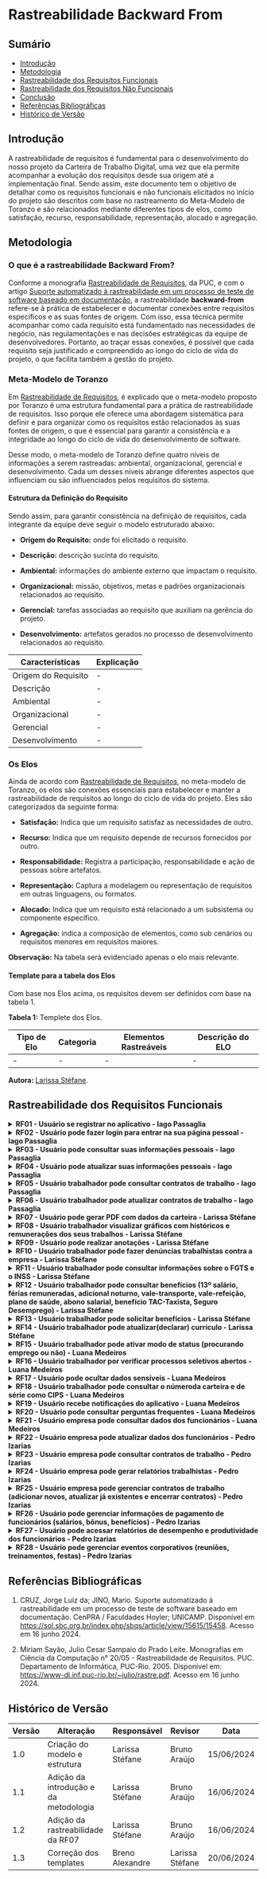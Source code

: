 # Rastreabilidade Backward From

## Sumário

* [Introdução](#Introdução)
* [Metodologia](#Metodologia)
* [Rastreabilidade dos Requisitos Funcionais](#Rastreabilidade-dos-Requisitos-Funcionais)
* [Rastreabilidade dos Requisitos Não Funcionais](#Rastreabilidade-dos-Requisitos-Não-Funcionais)
* [Conclusão](#Conclusão)
* [Referências Bibliográficas](#Referências-Bibliográficas)
* [Histórico de Versão](#Histórico-de-Versão)

## Introdução

A rastreabilidade de requisitos é fundamental para o desenvolvimento do nosso projeto da Carteira de Trabalho Digital, uma vez que ela permite acompanhar a evolução dos requisitos desde sua origem até a implementação final. Sendo assim, este documento tem o objetivo de detalhar como os requisitos funcionais e não funcionais elicitados no início do projeto são descritos com base no rastreamento do Meta-Modelo de Toranzo e são relacionados mediante diferentes tipos de elos, como satisfação, recurso, responsabilidade, representação, alocado e agregação.

## Metodologia

### O que é a rastreabilidade Backward From?

Conforme a monografia [Rastreabilidade de Requisitos](https://www-di.inf.puc-rio.br/~julio/rastre.pdf), da PUC, e com o artigo [Suporte automatizado à rastreabilidade em um processo de teste de software baseado em documentação](https://sol.sbc.org.br/index.php/sbqs/article/view/15615/15458), a rastreabilidade **backward-from** refere-se à prática de estabelecer e documentar conexões entre requisitos específicos e as suas fontes de origem. Com isso, essa técnica permite acompanhar como cada requisito está fundamentado nas necessidades de negócio, nas regulamentações e nas decisões estratégicas da equipe de desenvolvedores. Portanto, ao traçar essas conexões, é possível que cada requisito seja justificado e compreendido ao longo do ciclo de vida do projeto, o que facilita também a gestão do projeto.

### Meta-Modelo de Toranzo

Em [Rastreabilidade de Requisitos](https://www-di.inf.puc-rio.br/~julio/rastre.pdf), é explicado que o meta-modelo proposto por Toranzo é uma estrutura fundamental para a prática de rastreabilidade de requisitos. Isso porque ele oferece uma abordagem sistemática para definir e para organizar como os requisitos estão relacionados às suas fontes de origem, o que é essencial para garantir a consistência e a integridade ao longo do ciclo de vida do desenvolvimento de software.

Desse modo, o meta-modelo de Toranzo define quatro níveis de informações a serem rastreadas: ambiental, organizacional, gerencial e desenvolvimento. Cada um desses níveis abrange diferentes aspectos que influenciam ou são influenciados pelos requisitos do sistema.

#### Estrutura da Definição do Requisito

Sendo assim, para garantir consistência na definição de requisitos, cada integrante da equipe deve seguir o modelo estruturado abaixo:

- **Origem do Requisito:** onde foi elicitado o requisito.

- **Descrição:** descrição sucinta do requisito.

- **Ambiental:** informações do ambiente externo que impactam o requisito.

- **Organizacional:** missão, objetivos, metas e padrões organizacionais relacionados ao requisito.

- **Gerencial:** tarefas associadas ao requisito que auxiliam na gerência do projeto.

- **Desenvolvimento:** artefatos gerados no processo de desenvolvimento relacionados ao requisito.

| Características     | Explicação |
| ------------------- | ---------- |
| Origem do Requisito | - |
| Descrição           | - |
| Ambiental           | - |
| Organizacional      | - |
| Gerencial           | - |
| Desenvolvimento     | - |


### Os Elos

Ainda de acordo com [Rastreabilidade de Requisitos](https://www-di.inf.puc-rio.br/~julio/rastre.pdf), no meta-modelo de Toranzo, os elos são conexões essenciais para estabelecer e manter a rastreabilidade de requisitos ao longo do ciclo de vida do projeto. Eles são categorizados da seguinte forma:

- **Satisfação:** Indica que um requisito satisfaz as necessidades de outro.

- **Recurso:** Indica que um requisito depende de recursos fornecidos por outro.

- **Responsabilidade:** Registra a participação, responsabilidade e ação de pessoas sobre artefatos.

- **Representação:** Captura a modelagem ou representação de requisitos em outras linguagens, ou formatos.

- **Alocado:** Indica que um requisito está relacionado a um subsistema ou componente específico.

- **Agregação:** indica a composição de elementos, como sub cenários ou requisitos menores em requisitos maiores.

**Observação:** Na tabela será evidenciado apenas o elo mais relevante.

#### Template para a tabela dos Elos

Com base nos Elos acima, os requisitos devem ser definidos com base na tabela 1.



<b>Tabela 1:</b> Templete dos Elos.

| Tipo de Elo | Categoria | Elementos Rastreáveis | Descrição do ELO|
| -------------- | ----------------- | ----------------------------------------------------- | -------------|
| - | - | - | - |

<b> Autora: </b> <a href="https://github.com/SkywalkerSupreme">Larissa Stéfane</a>.



## Rastreabilidade dos Requisitos Funcionais


<details>
  <summary><b> RF01 - Usuário se registrar no aplicativo - Iago Passaglia  </b></summary> 


- **Satisfação:** 

- **Recurso:** 

- **Responsabilidade:** 

- **Representação:** .

- **Alocado:** 

- **Agregação:** 

### Elos de Rastreabilidade

A tabela 2 mostra os elos do requisito RF01.

<center> 

Tabela 2: Elos do requisito RF01

| Tipo de Elo    | Categoria          | Elementos Rastreáveis                     | Descrição do ELO                  |
| -------------- | ------------------ | ----------------------------------------- | --------------------------------- |
| Satisfação     |                    |                                           |                                   |
| Recurso        |                    |                                           |                                   |
| Responsabilidade|                    |                                           |                                   |
| Representação  |                    |                                           |                                   |
| Alocado        |                    |                                           |                                   |
| Agregação      |                    |                                           |                                   |

<b> Autora: </b> <a href=""> </a>.

</center>

</details>



<details>
  <summary><b> RF02 - Usuário pode fazer login para entrar na sua página pessoal - Iago Passaglia </b></summary> 


- **Satisfação:** 

- **Recurso:** 

- **Responsabilidade:** 

- **Representação:** .

- **Alocado:** 

- **Agregação:** 

### Elos de Rastreabilidade

A tabela 3 mostra os elos do requisito RF02.

<center> 

Tabela 3: Elos do requisito RF02

| Tipo de Elo    | Categoria          | Elementos Rastreáveis                     | Descrição do ELO                  |
| -------------- | ------------------ | ----------------------------------------- | --------------------------------- |
| Satisfação     |                    |                                           |                                   |
| Recurso        |                    |                                           |                                   |
| Responsabilidade|                    |                                           |                                   |
| Representação  |                    |                                           |                                   |
| Alocado        |                    |                                           |                                   |
| Agregação      |                    |                                           |                                   |

<b> Autora: </b> <a href=""> </a>.

</center>

</details>


<details>
  <summary><b> RF03 - Usuário pode consultar suas informações pessoais - Iago Passaglia </b></summary> 


- **Satisfação:** 

- **Recurso:** 

- **Responsabilidade:** 

- **Representação:** .

- **Alocado:** 

- **Agregação:** 

### Elos de Rastreabilidade

A tabela 4 mostra os elos do requisito RF03.

<center> 

Tabela 4: Elos do requisito RF03

| Tipo de Elo    | Categoria          | Elementos Rastreáveis                     | Descrição do ELO                  |
| -------------- | ------------------ | ----------------------------------------- | --------------------------------- |
| Satisfação     |                    |                                           |                                   |
| Recurso        |                    |                                           |                                   |
| Responsabilidade|                    |                                           |                                   |
| Representação  |                    |                                           |                                   |
| Alocado        |                    |                                           |                                   |
| Agregação      |                    |                                           |                                   |

<b> Autora: </b> <a href=""> </a>.

</center>

</details>



<details>
  <summary><b> RF04 - Usuário pode atualizar suas informações pessoais - Iago Passaglia </b></summary> 


- **Satisfação:** 

- **Recurso:** 

- **Responsabilidade:** 

- **Representação:** .

- **Alocado:** 

- **Agregação:** 

### Elos de Rastreabilidade

A tabela 5 mostra os elos do requisito RF04.

<center> 

Tabela 5: Elos do requisito RF04

| Tipo de Elo    | Categoria          | Elementos Rastreáveis                     | Descrição do ELO                  |
| -------------- | ------------------ | ----------------------------------------- | --------------------------------- |
| Satisfação     |                    |                                           |                                   |
| Recurso        |                    |                                           |                                   |
| Responsabilidade|                    |                                           |                                   |
| Representação  |                    |                                           |                                   |
| Alocado        |                    |                                           |                                   |
| Agregação      |                    |                                           |                                   |

<b> Autora: </b> <a href=""> </a>.

</center>

</details>



<details>
  <summary><b> RF05 - Usuário trabalhador pode consultar contratos de trabalho - Iago Passaglia </b></summary> 
 

- **Satisfação:** 

- **Recurso:** 

- **Responsabilidade:** 

- **Representação:** .

- **Alocado:** 

- **Agregação:** 

### Elos de Rastreabilidade

A tabela 6 mostra os elos do requisito RF05.

<center> 

Tabela 6: Elos do requisito RF05

| Tipo de Elo    | Categoria          | Elementos Rastreáveis                     | Descrição do ELO                  |
| -------------- | ------------------ | ----------------------------------------- | --------------------------------- |
| Satisfação     |                    |                                           |                                   |
| Recurso        |                    |                                           |                                   |
| Responsabilidade|                    |                                           |                                   |
| Representação  |                    |                                           |                                   |
| Alocado        |                    |                                           |                                   |
| Agregação      |                    |                                           |                                   |

<b> Autora: </b> <a href=""> </a>.

</center>

</details>



<details>
  <summary><b> RF06 - Usuário trabalhador pode atualizar contratos de trabalho - Iago Passaglia </b></summary> 


- **Satisfação:** 

- **Recurso:** 

- **Responsabilidade:** 

- **Representação:** .

- **Alocado:** 

- **Agregação:** 

### Elos de Rastreabilidade

A tabela 7 mostra os elos do requisito RF06.

<center> 

Tabela 7: Elos do requisito RF06

| Tipo de Elo    | Categoria          | Elementos Rastreáveis                     | Descrição do ELO                  |
| -------------- | ------------------ | ----------------------------------------- | --------------------------------- |
| Satisfação     |                    |                                           |                                   |
| Recurso        |                    |                                           |                                   |
| Responsabilidade|                    |                                           |                                   |
| Representação  |                    |                                           |                                   |
| Alocado        |                    |                                           |                                   |
| Agregação      |                    |                                           |                                   |

<b> Autora: </b> <a href=""> </a>.

</center>

</details>



<details>
  <summary><b> RF07 - Usuário pode gerar PDF com dados da carteira - Larissa Stéfane </b></summary> 
 

- **Onde foi elicitado**: [Análise de Documentos](Elicitacao/TecnicasElicitacao/Execucao/AnaliseDocumentos.md) por meio de [Manual da Carteira de Trabalho Digital](https://empregabrasil.mte.gov.br/wp-content/uploads/2023/02/Passo_a_Passo_CTPSDigital_APP_e_WEB.pdf) e [Cartilha da Carteira de Trabalho Digital](https://www.focuscontabil.com/wp-content/uploads/2020/05/Cartilha-CTP-Digital-02.pdf).

- **Descrição**: Esse requisito estabelece que o usuário deve ser capaz de gerar um arquivo PDF contendo os dados de sua Carteira de Trabalho Digital. Assim, o arquivo de PDF pode incluir informações sobre contratos de trabalho, dados pessoais, e outras movimentações profissionais. Além disso, o PDF gerado deve poder ser baixado, enviado por e-mail, ou impresso.

- **Ambiental**: O contexto do requisito está relacionado à necessidade dos usuários de acessar e compartilhar facilmente suas informações trabalhistas.
    - A funcionalidade deve permitir que os usuários gerem um PDF que inclui dados como detalhes de seus vínculos empregatícios e outras movimentações.
    - Este PDF pode ser usado para comprovar experiências profissionais e é uma resposta à demanda por maior portabilidade de informações.

- **Organizacional:**  Entre os objetivos e as estratégias do aplicativo CTD, este requisito alinha-se com a missão de fornecer um serviço digital acessível que auxilia na coordenação e no manejo de informações por parte do usuário. Isso porque essa funcionalidade apoia a estratégia de digitalizar os processos e melhorar a usabilidade dos serviços oferecidos.
    - A capacidade de gerar PDFs com dados da Carteira de Trabalho Digital facilita a vida dos usuários trabalhadores ao permitir que eles verifiquem e compartilhem seus dados.

- **Gerencial:** Do ponto de vista gerencial, este requisito indica que será necessário criar um molde com a localização de cada dado quando eles forem recuperados nos bancos de dados quando o pdf for gerado. Assim, ele indica que a gerência deve focar tando na integração do sistema com os bancos de dados e como os usuários visualizarão esses dados.

- **Desenvolvimento:**  Durante o desenvolvimento, esse requisito implica na criação de funcionalidades específicas que permitam a exportação dos dados da Carteira de Trabalho Digital em formato PDF. Isso inclui a implementação de um botão ou ícone na interface do usuário para gerar o PDF, bem como a lógica de backend para compilar e formatar os dados corretamente, como foi citado em **geracional**.
  - Os desenvolvedores também precisam garantir que o PDF gerado possa ser baixado e enviado por e-mail ou impresso.

### Elos de Rastreabilidade

A tabela 8 mostra os elos do requisito RF07.

<center> 

Tabela 8: Elos do requisito RF07

| Tipo de Elo | Categoria         | Elementos Rastreáveis                                    | Descrição do ELO|
| -------------- | -----------------  | ----------------------------------------------------- | -------------|
| Satisfação  | Desenvolvimento   | <li> Documentos que deram origem ao requisito de gerar PDFs. <br> <li> Módulo de Geração de Relatórios. <br> Componente de Manipulação de Dados da Carteira.  | O Módulo de Geração de Relatórios satisfaz o requisito 07, permitindo ao usuário gerar um PDF com os dados atualizados da carteira. |
| Recurso | Desenvolvimento | <li> Módulo de Geração de Relatórios <br> <li> Biblioteca de Geração de Documentos PDF | O Módulo de Geração de Relatórios utiliza a Biblioteca de Geração de Documentos PDF como recurso para implementar a funcionalidade de geração de contratos em PDF. |
| Responsabilidade | Gerência de Projeto | <li> Equipe de Desenvolvimento <br> <li> Stakeholders do Projeto | A Equipe de Desenvolvimento e os Stakeholders do Projeto são responsáveis pela definição e pela validação dos requisitos de geração de contratos em PDF. |
| Representação | Modelagem | <li> Cenário **Exportar Relatório de Vínculos Empregatícios** <br> <li> Cenário **Atualização de Contratos** <br> <li> Diagrama de Casos de Uso <br> Caso de Uso UC03 (Trabalhador acessa detalhes dos contratos de trabalho) <br> <li> Caso de Uso UC07 (Exportar Relatório de Vínculos Empregatícios) | O Diagrama de Casos de Uso, os Casos de Uso UC03 e UC07 representam os  cenários Exportar Relatório de Vínculos Empregatícios e Atualização de Contratos. |
| Alocado | Desenvolvimento | <li> Subsistema de Geração de Relatórios <br> <li> Serviço de Geração de Documentos <br> <li> História de Usuário HI07 - Como usuário, eu quero emitir contratos em PDF para ter uma cópia digital dos mesmos | O Subsistema de Geração de Relatórios está alocado ao Serviço de Geração de Documentos, que representa a funcionalidade específica de geração de contratos em PDF dentro do sistema, conforme especificado na História de Usuário HI07. |
| Agregação | Desenvolvimento | <li> Componente de Geração de Relatórios em PDF <br> <li> Serviço de Armazenamento de Contratos <br> Cenário Visualizar aba "Emprego" <br> <li>  Cenário “Consultar Seguro Desemprego” | O Cenário de Visualizar aba "Emprego" e Consultar Seguro Desemprego são compostos pelo Componente de Geração de Relatórios em PDF e pelo Serviço de Armazenamento de Contratos, integrando funcionalidades no aplicativo. |

<b> Autora: </b> <a href="https://github.com/SkywalkerSupreme">Larissa Stéfane</a>.

</center>

</details>



<details>
  <summary><b> RF08 - Usuário trabalhador visualizar gráficos com históricos e remunerações dos seus trabalhos - Larissa Stéfane  </b></summary> 


- **Satisfação:** 

- **Recurso:** 

- **Responsabilidade:** 

- **Representação:** .

- **Alocado:** 

- **Agregação:** 

### Elos de Rastreabilidade

A tabela 9 mostra os elos do requisito RF08.

<center> 

Tabela 9: Elos do requisito RF08

| Tipo de Elo    | Categoria          | Elementos Rastreáveis                     | Descrição do ELO                  |
| -------------- | ------------------ | ----------------------------------------- | --------------------------------- |
| Satisfação     |                    |                                           |                                   |
| Recurso        |                    |                                           |                                   |
| Responsabilidade|                    |                                           |                                   |
| Representação  |                    |                                           |                                   |
| Alocado        |                    |                                           |                                   |
| Agregação      |                    |                                           |                                   |

<b> Autora: </b> <a href=""> </a>.

</center>

</details>



<details>
  <summary><b> RF09 - Usuário pode realizar anotações - Larissa Stéfane </b></summary> 
 

- **Satisfação:** 

- **Recurso:** 

- **Responsabilidade:** 

- **Representação:** .

- **Alocado:** 

- **Agregação:** 

### Elos de Rastreabilidade

A tabela 10 mostra os elos do requisito RF09.

<center> 

Tabela 10: Elos do requisito RF09

| Tipo de Elo    | Categoria          | Elementos Rastreáveis                     | Descrição do ELO                  |
| -------------- | ------------------ | ----------------------------------------- | --------------------------------- |
| Satisfação     |                    |                                           |                                   |
| Recurso        |                    |                                           |                                   |
| Responsabilidade|                    |                                           |                                   |
| Representação  |                    |                                           |                                   |
| Alocado        |                    |                                           |                                   |
| Agregação      |                    |                                           |                                   |

<b> Autora: </b> <a href=""> </a>.

</center>

</details>



<details>
  <summary><b> RF10 - Usuário trabalhador pode fazer denúncias trabalhistas contra a empresa - Larissa Stéfane </b></summary> 


- **Satisfação:** 

- **Recurso:** 

- **Responsabilidade:** 

- **Representação:** .

- **Alocado:** 

- **Agregação:** 

### Elos de Rastreabilidade

A tabela 11 mostra os elos do requisito RF10.

<center> 

Tabela 11: Elos do requisito RF10

| Tipo de Elo    | Categoria          | Elementos Rastreáveis                     | Descrição do ELO                  |
| -------------- | ------------------ | ----------------------------------------- | --------------------------------- |
| Satisfação     |                    |                                           |                                   |
| Recurso        |                    |                                           |                                   |
| Responsabilidade|                   |                                           |                                   |
| Representação  |                    |                                           |                                   |
| Alocado        |                    |                                           |                                   |
| Agregação      |                    |                                           |                                   |

<b> Autora: </b> <a href=""> </a>.

</center>

</details>


<details>
  <summary><b> RF11 - Usuário trabalhador pode consultar informações sobre o FGTS e o INSS - Larissa Stéfane </b></summary> 


- **Satisfação:** 

- **Recurso:** 

- **Responsabilidade:** 

- **Representação:** .

- **Alocado:** 

- **Agregação:** 

### Elos de Rastreabilidade

A tabela 12 mostra os elos do requisito RF11.

<center> 

Tabela 12: Elos do requisito RF11

| Tipo de Elo    | Categoria          | Elementos Rastreáveis                     | Descrição do ELO                  |
| -------------- | ------------------ | ----------------------------------------- | --------------------------------- |
| Satisfação     |                    |                                           |                                   |
| Recurso        |                    |                                           |                                   |
| Responsabilidade|                    |                                           |                                   |
| Representação  |                    |                                           |                                   |
| Alocado        |                    |                                           |                                   |
| Agregação      |                    |                                           |                                   |

<b> Autora: </b> <a href=""> </a>.

</center>

</details>


<details>
  <summary><b> RF12 - Usuário trabalhador pode consultar benefícios (13º salário, férias remuneradas, adicional noturno, vale-transporte, vale-refeição, plano de saúde, abono salarial, benefício TAC-Taxista, Seguro Desemprego) - Larissa Stéfane </b></summary> 


- **Satisfação:** 

- **Recurso:** 

- **Responsabilidade:** 

- **Representação:** .

- **Alocado:** 

- **Agregação:** 

### Elos de Rastreabilidade

A tabela 13 mostra os elos do requisito RF12.

<center> 

Tabela 13: Elos do requisito RF12

| Tipo de Elo    | Categoria          | Elementos Rastreáveis                     | Descrição do ELO                  |
| -------------- | ------------------ | ----------------------------------------- | --------------------------------- |
| Satisfação     |                    |                                           |                                   |
| Recurso        |                    |                                           |                                   |
| Responsabilidade|                    |                                           |                                   |
| Representação  |                    |                                           |                                   |
| Alocado        |                    |                                           |                                   |
| Agregação      |                    |                                           |                                   |

<b> Autora: </b> <a href=""> </a>.

</center>

</details>


<details>
  <summary><b> RF13 - Usuário trabalhador pode solicitar benefícios - Larissa Stéfane </b></summary> 
 

- **Satisfação:** 

- **Recurso:** 

- **Responsabilidade:** 

- **Representação:** .

- **Alocado:** 

- **Agregação:** 

### Elos de Rastreabilidade

A tabela 14 mostra os elos do requisito RF13.

<center> 

Tabela 14: Elos do requisito RF13

| Tipo de Elo    | Categoria          | Elementos Rastreáveis                     | Descrição do ELO                  |
| -------------- | ------------------ | ----------------------------------------- | --------------------------------- |
| Satisfação     |                    |                                           |                                   |
| Recurso        |                    |                                           |                                   |
| Responsabilidade|                    |                                           |                                   |
| Representação  |                    |                                           |                                   |
| Alocado        |                    |                                           |                                   |
| Agregação      |                    |                                           |                                   |

<b> Autora: </b> <a href=""> </a>.

</center>

</details>



<details>
  <summary><b> RF14 - Usuário trabalhador pode atualizar(declarar) currículo - Larissa Stéfane </b></summary> 
 

- **Satisfação:** 

- **Recurso:** 

- **Responsabilidade:** 

- **Representação:** .

- **Alocado:** 

- **Agregação:** 

### Elos de Rastreabilidade

A tabela 15 mostra os elos do requisito RF14.

<center> 

Tabela 15: Elos do requisito RF14

| Tipo de Elo    | Categoria          | Elementos Rastreáveis                     | Descrição do ELO                  |
| -------------- | ------------------ | ----------------------------------------- | --------------------------------- |
| Satisfação     |                    |                                           |                                   |
| Recurso        |                    |                                           |                                   |
| Responsabilidade|                    |                                           |                                   |
| Representação  |                    |                                           |                                   |
| Alocado        |                    |                                           |                                   |
| Agregação      |                    |                                           |                                   |

<b> Autora: </b> <a href=""> </a>.

</center>

</details>


<details>
  <summary><b> RF15 - Usuário trabalhador pode ativar modo de status (procurando emprego ou não) - Luana Medeiros </b></summary> 
 

- **Satisfação:** 

- **Recurso:** 

- **Responsabilidade:** 

- **Representação:** .

- **Alocado:** 

- **Agregação:** 

### Elos de Rastreabilidade

A tabela 16 mostra os elos do requisito RF15.

<center> 

Tabela 16: Elos do requisito RF15

| Tipo de Elo    | Categoria          | Elementos Rastreáveis                     | Descrição do ELO                  |
| -------------- | ------------------ | ----------------------------------------- | --------------------------------- |
| Satisfação     |                    |                                           |                                   |
| Recurso        |                    |                                           |                                   |
| Responsabilidade|                    |                                           |                                   |
| Representação  |                    |                                           |                                   |
| Alocado        |                    |                                           |                                   |
| Agregação      |                    |                                           |                                   |

<b> Autora: </b> <a href=""> </a>.

</center>

</details>


<details>
  <summary><b> RF16 - Usuário trabalhador por verificar processos seletivos abertos - Luana Medeiros </b></summary> 
 

- **Satisfação:** 

- **Recurso:** 

- **Responsabilidade:** 

- **Representação:** .

- **Alocado:** 

- **Agregação:** 

### Elos de Rastreabilidade

A tabela 17 mostra os elos do requisito RF16.

<center> 

Tabela 17: Elos do requisito RF16

| Tipo de Elo    | Categoria          | Elementos Rastreáveis                     | Descrição do ELO                  |
| -------------- | ------------------ | ----------------------------------------- | --------------------------------- |
| Satisfação     |                    |                                           |                                   |
| Recurso        |                    |                                           |                                   |
| Responsabilidade|                    |                                           |                                   |
| Representação  |                    |                                           |                                   |
| Alocado        |                    |                                           |                                   |
| Agregação      |                    |                                           |                                   |

<b> Autora: </b> <a href=""> </a>.

</center>

</details>


<details>
  <summary><b> RF17 - Usuário pode ocultar dados sensíveis - Luana Medeiros </b></summary> 
 

- **Satisfação:** 

- **Recurso:** 

- **Responsabilidade:** 

- **Representação:** .

- **Alocado:** 

- **Agregação:** 

### Elos de Rastreabilidade

A tabela 18 mostra os elos do requisito RF17.

<center> 

Tabela 18: Elos do requisito RF17

| Tipo de Elo    | Categoria          | Elementos Rastreáveis                     | Descrição do ELO                  |
| -------------- | ------------------ | ----------------------------------------- | --------------------------------- |
| Satisfação     |                    |                                           |                                   |
| Recurso        |                    |                                           |                                   |
| Responsabilidade|                   |                                           |                                   |
| Representação  |                    |                                           |                                   |
| Alocado        |                    |                                           |                                   |
| Agregação      |                    |                                           |                                   |

<b> Autora: </b> <a href=""> </a>.

</center>

</details>



<details>
  <summary><b> RF18 - Usuário trabalhador pode consultar o númeroda carteira e de série como CIPS - Luana Medeiros </b></summary> 
 

- **Satisfação:** 

- **Recurso:** 

- **Responsabilidade:** 

- **Representação:** .

- **Alocado:** 

- **Agregação:** 

### Elos de Rastreabilidade

A tabela 19 mostra os elos do requisito RF18.

<center> 

Tabela 19: Elos do requisito RF18

| Tipo de Elo    | Categoria          | Elementos Rastreáveis                     | Descrição do ELO                  |
| -------------- | ------------------ | ----------------------------------------- | --------------------------------- |
| Satisfação     |                    |                                           |                                   |
| Recurso        |                    |                                           |                                   |
| Responsabilidade|                    |                                           |                                   |
| Representação  |                    |                                           |                                   |
| Alocado        |                    |                                           |                                   |
| Agregação      |                    |                                           |                                   |

<b> Autora: </b> <a href=""> </a>.

</center>

</details>


<details>
  <summary><b> RF19 - Usuário recebe notificações do aplicativo - Luana Medeiros </b></summary> 


- **Satisfação:** 

- **Recurso:** 

- **Responsabilidade:** 

- **Representação:** .

- **Alocado:** 

- **Agregação:** 

### Elos de Rastreabilidade

A tabela 20 mostra os elos do requisito RF19.

<center> 

Tabela 20: Elos do requisito RF19

| Tipo de Elo    | Categoria          | Elementos Rastreáveis                     | Descrição do ELO                  |
| -------------- | ------------------ | ----------------------------------------- | --------------------------------- |
| Satisfação     |                    |                                           |                                   |
| Recurso        |                    |                                           |                                   |
| Responsabilidade|                    |                                           |                                   |
| Representação  |                    |                                           |                                   |
| Alocado        |                    |                                           |                                   |
| Agregação      |                    |                                           |                                   |

<b> Autora: </b> <a href=""> </a>.

</center>

</details>


<details>
  <summary><b> RF20 - Usuário pode consultar perguntas frequentes - Luana Medeiros </b></summary> 


- **Satisfação:** 

- **Recurso:** 

- **Responsabilidade:** 

- **Representação:** .

- **Alocado:** 

- **Agregação:** 

### Elos de Rastreabilidade

A tabela 21 mostra os elos do requisito RF20.

<center> 

Tabela 21: Elos do requisito RF20

| Tipo de Elo    | Categoria          | Elementos Rastreáveis                     | Descrição do ELO                  |
| -------------- | ------------------ | ----------------------------------------- | --------------------------------- |
| Satisfação     |                    |                                           |                                   |
| Recurso        |                    |                                           |                                   |
| Responsabilidade|                    |                                           |                                   |
| Representação  |                    |                                           |                                   |
| Alocado        |                    |                                           |                                   |
| Agregação      |                    |                                           |                                   |

<b> Autora: </b> <a href=""> </a>.

</center>

</details>



<details>
  <summary><b> RF21 - Usuário empresa pode consultar dados dos funcionários - Luana Medeiros </b></summary> 


- **Satisfação:** 

- **Recurso:** 

- **Responsabilidade:** 

- **Representação:** .

- **Alocado:** 

- **Agregação:** 

### Elos de Rastreabilidade

A tabela 22 mostra os elos do requisito RF21.

<center> 

Tabela 22: Elos do requisito RF21

| Tipo de Elo    | Categoria          | Elementos Rastreáveis                     | Descrição do ELO                  |
| -------------- | ------------------ | ----------------------------------------- | --------------------------------- |
| Satisfação     |                    |                                           |                                   |
| Recurso        |                    |                                           |                                   |
| Responsabilidade|                    |                                           |                                   |
| Representação  |                    |                                           |                                   |
| Alocado        |                    |                                           |                                   |
| Agregação      |                    |                                           |                                   |

<b> Autora: </b> <a href=""> </a>.

</center>

</details>



<details>
  <summary><b> RF22 - Usuário empresa pode atualizar dados dos funcionários - Pedro Izarias </b></summary> 
 

- **Satisfação:** 

- **Recurso:** 

- **Responsabilidade:** 

- **Representação:** .

- **Alocado:** 

- **Agregação:** 

### Elos de Rastreabilidade

A tabela 23 mostra os elos do requisito RF22.

<center> 

Tabela 23: Elos do requisito RF22

| Tipo de Elo    | Categoria          | Elementos Rastreáveis                     | Descrição do ELO                  |
| -------------- | ------------------ | ----------------------------------------- | --------------------------------- |
| Satisfação     |                    |                                           |                                   |
| Recurso        |                    |                                           |                                   |
| Responsabilidade|                    |                                           |                                   |
| Representação  |                    |                                           |                                   |
| Alocado        |                    |                                           |                                   |
| Agregação      |                    |                                           |                                   |

<b> Autora: </b> <a href=""> </a>.

</center>

</details>



<details>
  <summary><b> RF23 - Usuário empresa pode consultar contratos de trabalho - Pedro Izarias  </b></summary> 


- **Satisfação:** 

- **Recurso:** 

- **Responsabilidade:** 

- **Representação:** .

- **Alocado:** 

- **Agregação:** 

### Elos de Rastreabilidade

A tabela 24 mostra os elos do requisito RF23.

<center> 

Tabela 24: Elos do requisito RF23

| Tipo de Elo    | Categoria          | Elementos Rastreáveis                     | Descrição do ELO                  |
| -------------- | ------------------ | ----------------------------------------- | --------------------------------- |
| Satisfação     |                    |                                           |                                   |
| Recurso        |                    |                                           |                                   |
| Responsabilidade|                    |                                           |                                   |
| Representação  |                    |                                           |                                   |
| Alocado        |                    |                                           |                                   |
| Agregação      |                    |                                           |                                   |

<b> Autora: </b> <a href=""> </a>.

</center>

</details>


<details>
  <summary><b> RF24 - Usuário empresa pode gerar relatórios trabalhistas - Pedro Izarias  </b></summary> 


- **Satisfação:** 

- **Recurso:** 

- **Responsabilidade:** 

- **Representação:** .

- **Alocado:** 

- **Agregação:** 

### Elos de Rastreabilidade

A tabela 25 mostra os elos do requisito RF24.

<center> 

Tabela 25: Elos do requisito RF24

| Tipo de Elo    | Categoria          | Elementos Rastreáveis                     | Descrição do ELO                  |
| -------------- | ------------------ | ----------------------------------------- | --------------------------------- |
| Satisfação     |                    |                                           |                                   |
| Recurso        |                    |                                           |                                   |
| Responsabilidade|                    |                                           |                                   |
| Representação  |                    |                                           |                                   |
| Alocado        |                    |                                           |                                   |
| Agregação      |                    |                                           |                                   |

<b> Autora: </b> <a href=""> </a>.

</center>

</details>


<details>
  <summary><b> RF25 - Usuário empresa pode gerenciar contratos de trabalho (adicionar novos, atualizar já existentes e encerrar contratos) - Pedro Izarias  </b></summary> 


- **Satisfação:** 

- **Recurso:** 

- **Responsabilidade:** 

- **Representação:** .

- **Alocado:** 

- **Agregação:** 

### Elos de Rastreabilidade

A tabela 26 mostra os elos do requisito RF25.

<center> 

Tabela 26: Elos do requisito RF25

| Tipo de Elo    | Categoria          | Elementos Rastreáveis                     | Descrição do ELO                  |
| -------------- | ------------------ | ----------------------------------------- | --------------------------------- |
| Satisfação     |                    |                                           |                                   |
| Recurso        |                    |                                           |                                   |
| Responsabilidade|                    |                                           |                                   |
| Representação  |                    |                                           |                                   |
| Alocado        |                    |                                           |                                   |
| Agregação      |                    |                                           |                                   |

<b> Autora: </b> <a href=""> </a>.

</center>
</details>


<details>
  <summary><b> RF26 - Usuário pode gerenciar informações de pagamento de funcionários (salários, bônus, benefícios) - Pedro Izarias  </b></summary> 


- **Satisfação:** 

- **Recurso:** 

- **Responsabilidade:** 

- **Representação:** .

- **Alocado:** 

- **Agregação:** 

### Elos de Rastreabilidade

A tabela 27 mostra os elos do requisito RF26.

<center> 

Tabela 27: Elos do requisito RF26

| Tipo de Elo    | Categoria          | Elementos Rastreáveis                     | Descrição do ELO                  |
| -------------- | ------------------ | ----------------------------------------- | --------------------------------- |
| Satisfação     |                    |                                           |                                   |
| Recurso        |                    |                                           |                                   |
| Responsabilidade|                    |                                           |                                   |
| Representação  |                    |                                           |                                   |
| Alocado        |                    |                                           |                                   |
| Agregação      |                    |                                           |                                   |

<b> Autora: </b> <a href=""> </a>.

</center>

</details>


<details>
  <summary><b> RF27 - Usuário pode acessar relatórios de desempenho e produtividade dos funcionários - Pedro Izarias  </b></summary> 


- **Satisfação:** 

- **Recurso:** 

- **Responsabilidade:** 

- **Representação:** .

- **Alocado:** 

- **Agregação:** 

### Elos de Rastreabilidade

A tabela 28 mostra os elos do requisito RF27.

<center> 

Tabela 28: Elos do requisito RF27

| Tipo de Elo    | Categoria          | Elementos Rastreáveis                     | Descrição do ELO                  |
| -------------- | ------------------ | ----------------------------------------- | --------------------------------- |
| Satisfação     |                    |                                           |                                   |
| Recurso        |                    |                                           |                                   |
| Responsabilidade|                    |                                           |                                   |
| Representação  |                    |                                           |                                   |
| Alocado        |                    |                                           |                                   |
| Agregação      |                    |                                           |                                   |

<b> Autora: </b> <a href=""> </a>.

</center>

</details>

<details>
  <summary><b> RF28 - Usuário pode gerenciar eventos corporativos (reuniões, treinamentos, festas) - Pedro Izarias  </b></summary> 


- **Satisfação:** 

- **Recurso:** 

- **Responsabilidade:** 

- **Representação:** .

- **Alocado:** 

- **Agregação:** 

### Elos de Rastreabilidade

A tabela 29 mostra os elos do requisito RF28.

<center> 

Tabela 29: Elos do requisito RF28

| Tipo de Elo    | Categoria          | Elementos Rastreáveis                     | Descrição do ELO                  |
| -------------- | ------------------ | ----------------------------------------- | --------------------------------- |
| Satisfação     |                    |                                           |                                   |
| Recurso        |                    |                                           |                                   |
| Responsabilidade|                    |                                           |                                   |
| Representação  |                    |                                           |                                   |
| Alocado        |                    |                                           |                                   |
| Agregação      |                    |                                           |                                   |

<b> Autora: </b> <a href=""> </a>.

</center>

</details>



## Referências Bibliográficas

1. CRUZ, Jorge Luiz da; JINO, Mario. Suporte automatizado à rastreabilidade em um processo de teste de software baseado em documentação. CenPRA / Faculdades Hoyler; UNICAMP. Disponível em <https://sol.sbc.org.br/index.php/sbqs/article/view/15615/15458>. Acesso em 16 junho 2024.

2.  Miriam Sayão, Julio Cesar Sampaio do Prado Leite. Monografias em Ciência da Computação n° 20/05 - Rastreabilidade de Requisitos. PUC. Departamento de Informática, PUC-Rio. 2005. Disponível em: <https://www-di.inf.puc-rio.br/~julio/rastre.pdf>. Acesso em 16 junho 2024.


## Histórico de Versão

| Versão | Alteração                              | Responsável     | Revisor         | Data       |
| ------ | -------------------------------------- | --------------- | --------------- | ---------- |
| 1.0    |  Criação do modelo e estrutura         | Larissa Stéfane | Bruno Araújo    | 15/06/2024 |
| 1.1    |  Adição da introdução e da metodologia | Larissa Stéfane | Bruno Araújo    | 16/06/2024 |
| 1.2    |  Adição da rastreabilidade da RF07     | Larissa Stéfane | Bruno Araújo    | 16/06/2024 |
| 1.3    |  Correção dos templates                | Breno Alexandre | Larissa Stéfane | 20/06/2024 |
